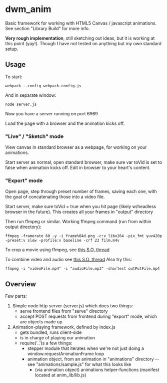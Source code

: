 # dwm_anim

Basic framework for working with HTML5 Canvas / javascript animations. See section "Library Build" for more info. 

**Very rough implementation**, still sketching out ideas, but it is working at this point (yay!). Though I have not tested on anything but my own standard setup. 

## Usage

To start: 

	webpack --config webpack.config.js

And in separate window: 

	node server.js

Now you have a server running on port 6969

Load the page with a browser and the animation kicks off. 


### "Live" / "Sketch" mode

View canvas in standard browser as a webpage, for working on your animations. 

Start server as normal, open standard browser, make sure var toVid is set to false when animation kicks off. Edit in browser to your heart's content.

### "Export" mode

Open page, step through preset number of frames, saving each one, with the goal of concatenating those into a video file.

Start server, make sure toVid = true when you hit page (likely w/headless browser in the future). This creates all your frames in "output" directory

Then run ffmpeg or similar. Working ffmpeg command (run from within output directory): 

	ffmpeg -framerate 60 -y -i frame%04d.png -c:v libx264 -pix_fmt yuv420p -preset:v slow -profile:v baseline -crf 23 film.m4v

To crop a movie using ffmpeg, see [this S.O. thread](https://video.stackexchange.com/questions/4563/how-can-i-crop-a-video-with-ffmpeg)

To combine video and audio see [this S.O. thread](https://superuser.com/questions/277642/how-to-merge-audio-and-video-file-in-ffmpeg) Also try this: 

	ffmpeg -i "videoFile.mp4" -i "audioFile.mp3" -shortest outPutFile.mp4



<!-- ffmpeg -framerate 30 -y -i frame%04d.png -c:v libx264 -pix_fmt yuv420p -preset:v slow -profile:v baseline -crf 23 film.m4v -->

<!-- TODO:  audit / customize above command. couldn't get it to work for the longest time, I think the kicker was the '-pix_fmt yuv420p' option but I have NOT yet tested that-->

## Overview

Few parts:

1. Simple node http server (server.js) which does two things:	
	- serve frontend files from "serve" directory
	- accept POST requests from frontend during "export" mode, which are objects made up
2. Animation-playing framework, defined by index.js
	- gets bundled, runs client-side
	- is in charge of playing our animation
	- require('..')s a few things:
		- stepper module that iterates when we're not just doing a window.requestAnimationFrame loop
		- animation object, from an animation in "animations" directory -- see "animations/sample.js" for what this looks like
			- (via animation object) animations helper-functions (manifest located at anim_lib/lib.js)
			